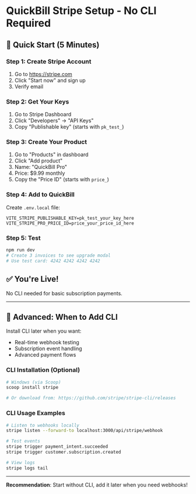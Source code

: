 # QuickBill Stripe Setup - No CLI Required

## 🎯 Quick Start (5 Minutes)

### Step 1: Create Stripe Account

1. Go to https://stripe.com
2. Click "Start now" and sign up
3. Verify email

### Step 2: Get Your Keys

1. Go to Stripe Dashboard
2. Click "Developers" → "API Keys"
3. Copy "Publishable key" (starts with `pk_test_`)

### Step 3: Create Your Product

1. Go to "Products" in dashboard
2. Click "Add product"
3. Name: "QuickBill Pro"
4. Price: $9.99 monthly
5. Copy the "Price ID" (starts with `price_`)

### Step 4: Add to QuickBill

Create `.env.local` file:

```env
VITE_STRIPE_PUBLISHABLE_KEY=pk_test_your_key_here
VITE_STRIPE_PRO_PRICE_ID=price_your_price_id_here
```

### Step 5: Test

```bash
npm run dev
# Create 3 invoices to see upgrade modal
# Use test card: 4242 4242 4242 4242
```

## ✅ You're Live!

No CLI needed for basic subscription payments.

---

## 🔧 Advanced: When to Add CLI

Install CLI later when you want:

- Real-time webhook testing
- Subscription event handling
- Advanced payment flows

### CLI Installation (Optional)

```bash
# Windows (via Scoop)
scoop install stripe

# Or download from: https://github.com/stripe/stripe-cli/releases
```

### CLI Usage Examples

```bash
# Listen to webhooks locally
stripe listen --forward-to localhost:3000/api/stripe/webhook

# Test events
stripe trigger payment_intent.succeeded
stripe trigger customer.subscription.created

# View logs
stripe logs tail
```

---

**Recommendation**: Start without CLI, add it later when you need webhooks!
